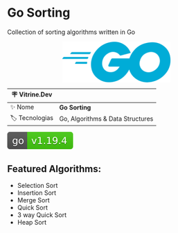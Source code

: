 # Go Sorting

Collection of sorting algorithms written in Go

<img src="https://raw.githubusercontent.com/ErickMesquita/go-sorting/main/docs/img/golang_official_logo_icon_169092-996239305.png#vitrinedev" style="margin: 0 auto 0 auto; display: block; width: 250px;">

| :placard: Vitrine.Dev |     |
| -------------  | --- |
| :sparkles: Nome        | **Go Sorting**
| :label: Tecnologias | Go, Algorithms & Data Structures

<a href="https://go.dev/"><img src="https://raw.githubusercontent.com/ErickMesquita/go-sorting/master/docs/img/go-v1.19.4-brightgreen.svg" alt="Go v1.19.4"></a>

## Featured Algorithms:
 - Selection Sort
 - Insertion Sort
 - Merge Sort
 - Quick Sort
 - 3 way Quick Sort
 - Heap Sort
